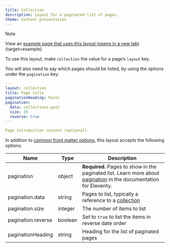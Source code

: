 ```yaml
---
title: Collection
description: Layout for a paginated list of pages.
theme: Content presentation
---
```


> [!NOTE]
> View an [example page that uses this layout (opens in a new tab)](/example/collection){target=example}

To use this layout, make `collection` the value for a page’s `layout` key.

You will also need to say which pages should be listed, by using the options under the `pagination` key:

```yaml
---
layout: collection
title: Page title
paginationHeading: Posts
pagination:
  data: collections.post
  size: 20
  reverse: true
---

Page introduction content (optional).
```

In addition to [common front matter options](/layouts/front-matter-options), this layout accepts the following options:

| Name               | Type    | Description                                                                                                                                                |
| ------------------ | ------- | ---------------------------------------------------------------------------------------------------------------------------------------------------------- |
| pagination         | object  | **Required.** Pages to show in the paginated list. Learn more about [pagination](https://www.11ty.dev/docs/pagination/) in the documentation for Eleventy. |
| pagination.data    | string  | Pages to list, typically a reference to a [collection](https://www.11ty.dev/docs/collections/)                                                             |
| pagination.size    | integer | The number of items to list                                                                                                                                |
| pagination.reverse | boolean | Set to `true` to list the items in reverse date order                                                                                                      |
| paginationHeading  | string  | Heading for the list of paginated pages                                                                                                                    |
